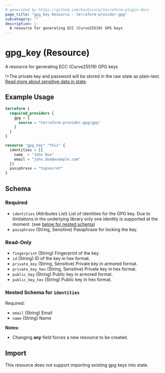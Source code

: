 ```yaml
---
# generated by https://github.com/hashicorp/terraform-plugin-docs
page_title: "gpg_key Resource - terraform-provider-gpg"
subcategory: ""
description: |-
  A resource for generating ECC (Curve25519) GPG keys
---
```


# gpg_key (Resource)

A resource for generating ECC (Curve25519) GPG keys


!>The private key and password will be stored in the raw state as plain-text. [Read more about sensitive data in
state](https://www.terraform.io/docs/state/sensitive-data.html).

## Example Usage

```terraform
terraform {
  required_providers {
    gpg = {
      source = "terraform-provider-gpg/gpg"
    }
  }
}

resource "gpg_key" "this" {
  identities = [{
    name  = "John Doe"
    email = "john.doe@example.com"
  }]
  passphrase = "topsecret"
}
```

<!-- schema generated by tfplugindocs -->
## Schema

### Required

- `identities` (Attributes List) List of identities for the GPG key. Due to limitations in the underlying library only one identity is supported at the moment. (see [below for nested schema](#nestedatt--identities))
- `passphrase` (String, Sensitive) Passphrase for locking the key.

### Read-Only

- `fingerprint` (String) Fingerprint of the key.
- `id` (String) ID of the key in hex format.
- `private_key` (String, Sensitive) Private key in armored format.
- `private_key_hex` (String, Sensitive) Private key in hex format.
- `public_key` (String) Public key in armored format.
- `public_key_hex` (String) Public key in hex format.

<a id="nestedatt--identities"></a>
### Nested Schema for `identities`

Required:

- `email` (String) Email
- `name` (String) Name

**Notes:**
- Changing **any** field forces a new resource to be created.

## Import

This resource does not support importing existing gpg keys into state.
